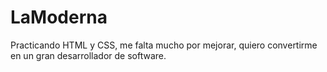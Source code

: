 # LaModerna
Practicando HTML y CSS, me falta mucho por mejorar, quiero convertirme en un gran desarrollador de software.
